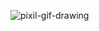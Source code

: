 ![pixil-gif-drawing](https://github.com/gh-doot/gh-doot/assets/48828036/cda940e5-9ba4-4d9c-b67b-4623ed5399e5)
